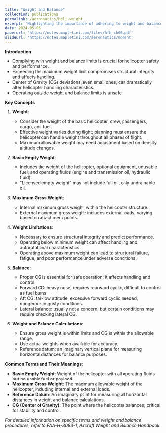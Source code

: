 ```yaml
---
title: "Weight and Balance"
collection: publications
permalink: /aeronautics/heli-weight
excerpt: 'Highlighting the importance of adhering to weight and balance limits. Explaining key terms and concepts related to weight and balance in helicopters as well as proper weight and balance calculations are essential for safe helicopter operation.'
date: 2024-05-05
paperurl: 'https://notes.mapletini.com/files/hfh_ch06.pdf'
slideurl: 'https://notes.mapletini.com/aeronautics/moment'
---
```


**Introduction**
- Complying with weight and balance limits is crucial for helicopter safety and performance.
- Exceeding the maximum weight limit compromises structural integrity and affects handling.
- Center of Gravity (CG) deviations, even small ones, can dramatically alter helicopter handling characteristics.
- Operating outside weight and balance limits is unsafe.

**Key Concepts**

1. **Weight**:
   - Consider the weight of the basic helicopter, crew, passengers, cargo, and fuel.
   - Effective weight varies during flight; planning must ensure the helicopter can handle weight throughout all phases of flight.
   - Maximum allowable weight may need adjustment based on density altitude changes.

2. **Basic Empty Weight**:
   - Includes the weight of the helicopter, optional equipment, unusable fuel, and operating fluids (engine and transmission oil, hydraulic fluid).
   - "Licensed empty weight" may not include full oil, only undrainable oil.

3. **Maximum Gross Weight**:
   - Internal maximum gross weight: within the helicopter structure.
   - External maximum gross weight: includes external loads, varying based on attachment points.

4. **Weight Limitations**:
   - Necessary to ensure structural integrity and predict performance.
   - Operating below minimum weight can affect handling and autorotational characteristics.
   - Operating above maximum weight can lead to structural failure, fatigue, and poor performance under adverse conditions.

5. **Balance**:
   - Proper CG is essential for safe operation; it affects handling and control.
   - Forward CG: heavy nose, requires rearward cyclic, difficult to control as fuel burns.
   - Aft CG: tail-low attitude, excessive forward cyclic needed, dangerous in gusty conditions.
   - Lateral balance: usually not a concern, but certain conditions may require checking lateral CG.

6. **Weight and Balance Calculations**:
   - Ensure gross weight is within limits and CG is within the allowable range.
   - Use actual weights when available for accuracy.
   - Reference datum: an imaginary vertical plane for measuring horizontal distances for balance purposes.

**Common Terms and Their Meanings**:

- **Basic Empty Weight**: Weight of the helicopter with all operating fluids but no usable fuel or payload.
- **Maximum Gross Weight**: The maximum allowable weight of the helicopter, including internal and external loads.
- **Reference Datum**: An imaginary point for measuring all horizontal distances in weight and balance calculations.
- **CG (Center of Gravity)**: The point where the helicopter balances; critical for stability and control.

*For detailed information on specific terms and weight and balance procedures, refer to FAA-H-8083-1, Aircraft Weight and Balance Handbook.*